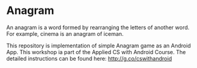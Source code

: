 # Anagram
An anagram is a word formed by rearranging the letters of another word. For example, cinema is an anagram of iceman.

This repository is implementation of simple Anagram game as an Android App.
This workshop ia part of the Applied CS with Android Course.
The detailed instructions can be found here:
http://g.co/cswithandroid
